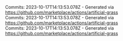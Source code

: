 Commits: 2023-10-17T14:13:53.078Z - Generated via https://github.com/marketplace/actions/artificial-grass
<br>
Commits: 2023-10-17T14:13:53.078Z - Generated via https://github.com/marketplace/actions/artificial-grass
<br>
Commits: 2023-10-17T14:13:53.078Z - Generated via https://github.com/marketplace/actions/artificial-grass
<br>
